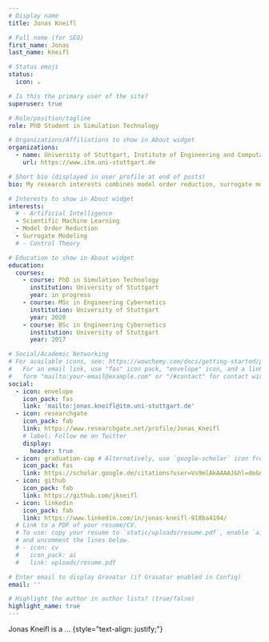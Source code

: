 ```yaml
---
# Display name
title: Jonas Kneifl

# Full name (for SEO)
first_name: Jonas
last_name: Kneifl

# Status emoji
status:
  icon: ☕️

# Is this the primary user of the site?
superuser: true

# Role/position/tagline
role: PhD Student in Simulation Technology

# Organizations/Affiliations to show in About widget
organizations:
  - name: University of Stuttgart, Institute of Engineering and Computational Mechanics 
    url: https://www.itm.uni-stuttgart.de

# Short bio (displayed in user profile at end of posts)
bio: My research interests combines model order reduction, surrogate modeling and machine learning.

# Interests to show in About widget
interests:
  # - Artificial Intelligence
  - Scientific Machine Learning
  - Model Order Reduction
  - Surrogate Modeling
  # - Control Theory

# Education to show in About widget
education:
  courses:
    - course: PhD in Simulation Technology
      institution: University of Stuttgart
      year: in progress
    - course: MSc in Engineering Cybernetics
      institution: University of Stuttgart
      year: 2020
    - course: BSc in Engineering Cybernetics
      institution: University of Stuttgart
      year: 2017

# Social/Academic Networking
# For available icons, see: https://wowchemy.com/docs/getting-started/page-builder/#icons
#   For an email link, use "fas" icon pack, "envelope" icon, and a link in the
#   form "mailto:your-email@example.com" or "/#contact" for contact widget.
social:
  - icon: envelope
    icon_pack: fas
    link: 'mailto:jonas.kneifl@itm.uni-stuttgart.de'
  - icon: researchgate
    icon_pack: fab
    link: https://www.researchgate.net/profile/Jonas_Kneifl
    # label: Follow me on Twitter
    display:
      header: true
  - icon: graduation-cap # Alternatively, use `google-scholar` icon from `ai` icon pack
    icon_pack: fas
    link: https://scholar.google.de/citations?user=Vs9mlAkAAAAJ&hl=de&oi=ao
  - icon: github
    icon_pack: fab
    link: https://github.com/jkneifl
  - icon: linkedin
    icon_pack: fab
    link: https://www.linkedin.com/in/jonas-kneifl-918ba4194/
  # Link to a PDF of your resume/CV.
  # To use: copy your resume to `static/uploads/resume.pdf`, enable `ai` icons in `params.yaml`,
  # and uncomment the lines below.
  # - icon: cv
  #   icon_pack: ai
  #   link: uploads/resume.pdf

# Enter email to display Gravatar (if Gravatar enabled in Config)
email: ''

# Highlight the author in author lists? (true/false)
highlight_name: true
---
```


Jonas Kneifl is a ...
{style="text-align: justify;"}
